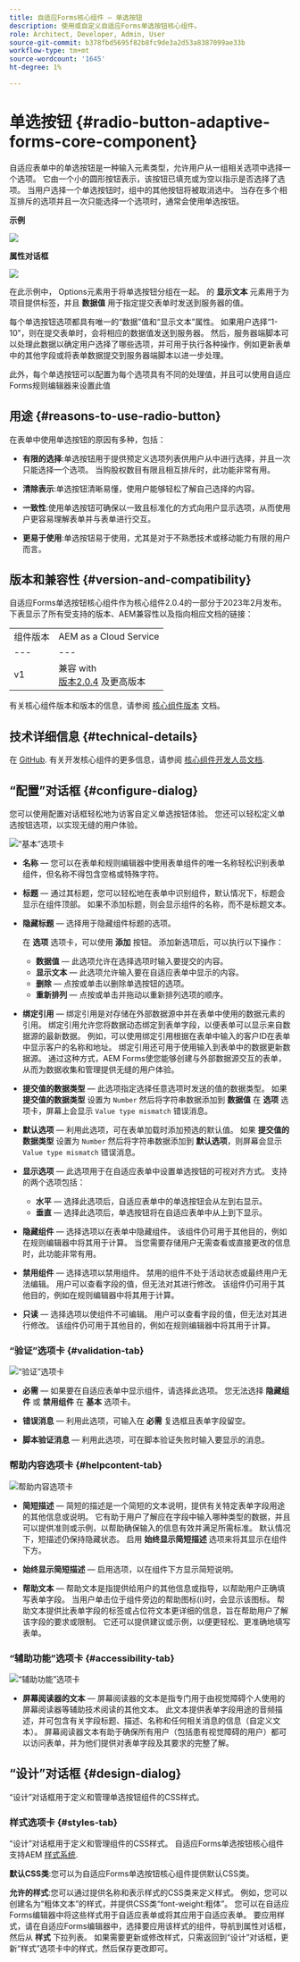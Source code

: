 ```yaml
---
title: 自适应Forms核心组件 — 单选按钮
description: 使用或自定义自适应Forms单选按钮核心组件。
role: Architect, Developer, Admin, User
source-git-commit: b378fbd5695f82b8fc9de3a2d53a8387099ae33b
workflow-type: tm+mt
source-wordcount: '1645'
ht-degree: 1%

---
```



# 单选按钮 {#radio-button-adaptive-forms-core-component}

自适应表单中的单选按钮是一种输入元素类型，允许用户从一组相关选项中选择一个选项。 它由一个小的圆形按钮表示，该按钮已填充或为空以指示是否选择了选项。 当用户选择一个单选按钮时，组中的其他按钮将被取消选中。 当存在多个相互排斥的选项并且一次只能选择一个选项时，通常会使用单选按钮。

**示例**

![](/help/adaptive-forms/assets/radio-button.png)

**属性对话框**

![](/help/adaptive-forms/assets/radio-button-properties.png)

在此示例中， Options元素用于将单选按钮分组在一起。 的 **显示文本** 元素用于为项目提供标签，并且 **数据值** 用于指定提交表单时发送到服务器的值。

每个单选按钮选项都具有唯一的“数据”值和“显示文本”属性。 如果用户选择“1-10”，则在提交表单时，会将相应的数据值发送到服务器。 然后，服务器端脚本可以处理此数据以确定用户选择了哪些选项，并可用于执行各种操作，例如更新表单中的其他字段或将表单数据提交到服务器端脚本以进一步处理。

此外，每个单选按钮可以配置为每个选项具有不同的处理值，并且可以使用自适应Forms规则编辑器来设置此值

## 用途 {#reasons-to-use-radio-button}

在表单中使用单选按钮的原因有多种，包括：

* **有限的选择**:单选按钮用于提供预定义选项列表供用户从中进行选择，并且一次只能选择一个选项。 当购股权数目有限且相互排斥时，此功能非常有用。

* **清除表示**:单选按钮清晰易懂，使用户能够轻松了解自己选择的内容。

* **一致性**:使用单选按钮可确保以一致且标准化的方式向用户显示选项，从而使用户更容易理解表单并与表单进行交互。

* **更易于使用**:单选按钮易于使用，尤其是对于不熟悉技术或移动能力有限的用户而言。

## 版本和兼容性 {#version-and-compatibility}

自适应Forms单选按钮核心组件作为核心组件2.0.4的一部分于2023年2月发布。下表显示了所有受支持的版本、AEM兼容性以及指向相应文档的链接：

|  |  |
|---|---|
| 组件版本 | AEM as a Cloud Service |
| --- | --- |
| v1 | 兼容 with<br>[版本2.0.4](/help/versions.md) 及更高版本 | 兼容 | 兼容 |

有关核心组件版本和版本的信息，请参阅 [核心组件版本](/help/versions.md) 文档。

<!-- ## Sample Component Output {#sample-component-output}

To experience the Accordion Component as well as see examples of its configuration options as well as HTML and JSON output, visit the [Component Library](https://adobe.com/go/aem_cmp_library_accordion). -->

## 技术详细信息 {#technical-details}

在 [GitHub](https://github.com/adobe/aem-core-forms-components/tree/master/ui.af.apps/src/main/content/jcr_root/apps/core/fd/components/form/radiobutton/v1/radiobutton). 有关开发核心组件的更多信息，请参阅 [核心组件开发人员文档](/help/developing/overview.md).

## “配置”对话框 {#configure-dialog}

您可以使用配置对话框轻松地为访客自定义单选按钮体验。 您还可以轻松定义单选按钮选项，以实现无缝的用户体验。

![“基本”选项卡](/help/adaptive-forms/assets/radiobutton_basictab.png)

* **名称**  — 您可以在表单和规则编辑器中使用表单组件的唯一名称轻松识别表单组件，但名称不得包含空格或特殊字符。

* **标题**  — 通过其标题，您可以轻松地在表单中识别组件，默认情况下，标题会显示在组件顶部。 如果不添加标题，则会显示组件的名称，而不是标题文本。

* **隐藏标题**  — 选择用于隐藏组件标题的选项。

   在 **选项** 选项卡，可以使用 **添加** 按钮。 添加新选项后，可以执行以下操作：

   * **数据值**  — 此选项允许在选择选项时输入要提交的内容。
   * **显示文本**  — 此选项允许输入要在自适应表单中显示的内容。
   * **删除**  — 点按或单击以删除单选按钮的选项。
   * **重新排列**  — 点按或单击并拖动以重新排列选项的顺序。

* **绑定引用**  — 绑定引用是对存储在外部数据源中并在表单中使用的数据元素的引用。 绑定引用允许您将数据动态绑定到表单字段，以便表单可以显示来自数据源的最新数据。 例如，可以使用绑定引用根据在表单中输入的客户ID在表单中显示客户的名称和地址。 绑定引用还可用于使用输入到表单中的数据更新数据源。 通过这种方式，AEM Forms使您能够创建与外部数据源交互的表单，从而为数据收集和管理提供无缝的用户体验。

* **提交值的数据类型**  — 此选项指定选择任意选项时发送的值的数据类型。 如果 **提交值的数据类型** 设置为 `Number` 然后将字符串数据添加到 **数据值** &#x200B;&#x200B;在 **选项** 选项卡，屏幕上会显示 `Value type mismatch` 错误消息。

* **默认选项**  — 利用此选项，可在表单加载时添加预选的默认值。 如果 **提交值的数据类型** 设置为 `Number` 然后将字符串数据添加到 **默认选项**，则屏幕会显示 `Value type mismatch` 错误消息。

* **显示选项**  — 此选项用于在自适应表单中设置单选按钮的可视对齐方式。 支持的两个选项包括：
   * **水平**  — 选择此选项后，自适应表单中的单选按钮会从左到右显示。
   * **垂直**  — 选择此选项后，单选按钮将在自适应表单中从上到下显示。
* **隐藏组件**  — 选择选项以在表单中隐藏组件。 该组件仍可用于其他目的，例如在规则编辑器中将其用于计算。 当您需要存储用户无需查看或直接更改的信息时，此功能非常有用。
* **禁用组件**  — 选择选项以禁用组件。 禁用的组件不处于活动状态或最终用户无法编辑。 用户可以查看字段的值，但无法对其进行修改。 该组件仍可用于其他目的，例如在规则编辑器中将其用于计算。
* **只读**  — 选择选项以使组件不可编辑。 用户可以查看字段的值，但无法对其进行修改。 该组件仍可用于其他目的，例如在规则编辑器中将其用于计算。

### “验证”选项卡 {#validation-tab}

![“验证”选项卡](/help/adaptive-forms/assets/radiobutton_validationtab.png)

* **必需**  — 如果要在自适应表单中显示组件，请选择此选项。 您无法选择 **隐藏组件** 或 **禁用组件**  在 **基本** 选项卡。

* **错误消息**  — 利用此选项，可输入在 **必需** 复选框且表单字段留空。

* **脚本验证消息**  — 利用此选项，可在脚本验证失败时输入要显示的消息。

### 帮助内容选项卡 {#helpcontent-tab}

![帮助内容选项卡](/help/adaptive-forms/assets/radiobutton_helptab.png)

* **简短描述**  — 简短的描述是一个简短的文本说明，提供有关特定表单字段用途的其他信息或说明。 它有助于用户了解应在字段中输入哪种类型的数据，并且可以提供准则或示例，以帮助确保输入的信息有效并满足所需标准。 默认情况下，短描述仍保持隐藏状态。 启用 **始终显示简短描述** 选项来将其显示在组件下方。

* **始终显示简短描述**  — 启用选项，以在组件下方显示简短说明。

* **帮助文本**  — 帮助文本是指提供给用户的其他信息或指导，以帮助用户正确填写表单字段。 当用户单击位于组件旁边的帮助图标(i)时，会显示该图标。 帮助文本提供比表单字段的标签或占位符文本更详细的信息，旨在帮助用户了解该字段的要求或限制。 它还可以提供建议或示例，以便更轻松、更准确地填写表单。

### “辅助功能”选项卡 {#accessibility-tab}

![“辅助功能”选项卡](/help/adaptive-forms/assets/radiobutton_accessibilitytab.png)

* **屏幕阅读器的文本**  — 屏幕阅读器的文本是指专门用于由视觉障碍个人使用的屏幕阅读器等辅助技术阅读的其他文本。 此文本提供表单字段用途的音频描述，并可包含有关字段标题、描述、名称和任何相关消息的信息（自定义文本）。 屏幕阅读器文本有助于确保所有用户（包括患有视觉障碍的用户）都可以访问表单，并为他们提供对表单字段及其要求的完整了解。


## “设计”对话框 {#design-dialog}

“设计”对话框用于定义和管理单选按钮组件的CSS样式。


### 样式选项卡 {#styles-tab}

“设计”对话框用于定义和管理组件的CSS样式。 自适应Forms单选按钮核心组件支持AEM [样式系统](/help/get-started/authoring.md#component-styling).

**默认CSS类**:您可以为自适应Forms单选按钮核心组件提供默认CSS类。

**允许的样式**:您可以通过提供名称和表示样式的CSS类来定义样式。 例如，您可以创建名为“粗体文本”的样式，并提供CSS类“font-weight:粗体”。 您可以在自适应Forms编辑器中将这些样式用于自适应表单或将其应用于自适应表单。 要应用样式，请在自适应Forms编辑器中，选择要应用该样式的组件，导航到属性对话框，然后从 **样式** 下拉列表。 如果需要更新或修改样式，只需返回到“设计”对话框，更新“样式”选项卡中的样式，然后保存更改即可。

